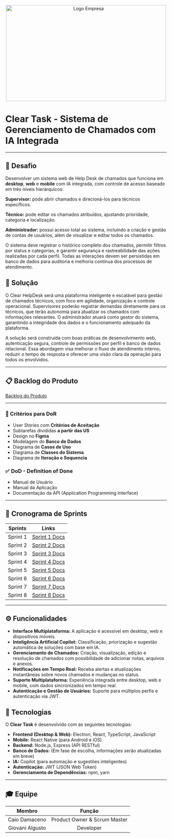 <p align="center"><img width="500" height="300" alt="Logo Empresa" src="https://github.com/user-attachments/assets/d149f69b-cad5-46eb-8bb7-35b0443278bb" />

# Clear Task - Sistema de Gerenciamento de Chamados com IA Integrada

---

## 🏅 Desafio
Desenvolver um sistema web de Help Desk de chamados que funciona em **desktop**, **web** e **mobile** com IA integrada, com controle de acesso baseado em três níveis hierárquicos:

**Supervisor:** pode abrir chamados e direcioná-los para técnicos específicos.

**Técnico:** pode editar os chamados atribuídos, ajustando prioridade, categoria e localização.

**Administrador:** possui acesso total ao sistema, incluindo a criação e gestão de contas de usuários, além de visualizar e editar todos os chamados.

O sistema deve registrar o histórico completo dos chamados, permitir filtros por status e categorias, e garantir segurança e rastreabilidade das ações realizadas por cada perfil. Todas as interações devem ser persistidas em banco de dados para auditoria e melhoria contínua dos processos de atendimento.

## 🏅 Solução
O Clear HelpDesk será uma plataforma inteligente e escalável para gestão de chamados técnicos, com foco em agilidade, organização e controle operacional. Supervisores poderão registrar demandas diretamente para os técnicos, que terão autonomia para atualizar os chamados com informações relevantes. O administrador atuará como gestor do sistema, garantindo a integridade dos dados e o funcionamento adequado da plataforma.

A solução será construída com boas práticas de desenvolvimento web, autenticação segura, controle de permissões por perfil e banco de dados relacional. Essa abordagem visa melhorar o fluxo de atendimento interno, reduzir o tempo de resposta e oferecer uma visão clara da operação para todos os envolvidos.

---

## 📋 Backlog do Produto
[Backlog do Produto](https://github.com/CaioDPCavagnolli/Clear-Task/blob/main/Documenta%C3%A7%C3%A3o/BackLog%20do%20Produto.md)

---

### 🚀 Critérios para DoR

* User Stories com **Critérios de Aceitação**
* Subtarefas divididas **a partir das US**
* Design no **Figma**
* Modelagem do **Banco de Dados**
* Diagrama de **Casos de Uso**
* Diagrama de **Classes do Sistema**
* Diagrama de **Iteração e Sequencia**

### ✅ DoD - Definition of Done

* Manual de Usuário
* Manual da Aplicação
* Documentação da API (Application Programming Interface)

---

## 📅 Cronograma de Sprints


| Sprints  |  Links                                                                                                               |
| :------: | :------------------------------------------------------------------------------------------------------------------: |
| Sprint 1 | [Sprint 1 Docs](https://github.com/CaioDPCavagnolli/Clear-Task/blob/main/Documenta%C3%A7%C3%A3o/Sprints/Sprint-1.md) |
| Sprint 2 | [Sprint 2 Docs](https://github.com/CaioDPCavagnolli/Clear-Task/blob/main/Documenta%C3%A7%C3%A3o/Sprints/Sprint-2.md) |
| Sprint 3 | [Sprint 3 Docs](https://github.com/CaioDPCavagnolli/Clear-Task/blob/main/Documenta%C3%A7%C3%A3o/Sprints/Sprint-3.md) |
| Sprint 4 | [Sprint 4 Docs](https://github.com/CaioDPCavagnolli/Clear-Task/blob/main/Documenta%C3%A7%C3%A3o/Sprints/Sprint-4.md) |
| Sprint 5 | [Sprint 5 Docs](https://github.com/CaioDPCavagnolli/Clear-Task/blob/main/Documenta%C3%A7%C3%A3o/Sprints/Sprint-5.md) |
| Sprint 6 | [Sprint 6 Docs](https://github.com/CaioDPCavagnolli/Clear-Task/blob/main/Documenta%C3%A7%C3%A3o/Sprints/Sprint-6.md) |
| Sprint 7 | [Sprint 7 Docs](https://github.com/CaioDPCavagnolli/Clear-Task/blob/main/Documenta%C3%A7%C3%A3o/Sprints/Sprint-7.md) |
| Sprint 8 | [Sprint 8 Docs](https://github.com/CaioDPCavagnolli/Clear-Task/blob/main/Documenta%C3%A7%C3%A3o/Sprints/Sprint-8.md) |

---

## ⚙️ Funcionalidades

- **Interface Multiplataforma:** A aplicação é acessível em desktop, web e dispositivos móveis.
- **Inteligência Artificial Copilot:** Classificação, priorização e sugestão automática de soluções com base em IA.
- **Gerenciamento de Chamados:** Criação, visualização, edição e resolução de chamados com possibilidade de adicionar notas, arquivos e anexos.
- **Notificações em Tempo Real:** Receba alertas e atualizações instantâneas sobre novos chamados e mudanças no status.
- **Suporte Multiplataforma:** Experiência integrada entre desktop, web e mobile, com dados sincronizados em tempo real.
- **Autenticação e Gestão de Usuários:** Suporte para múltiplos perfis e autenticação via JWT.

## 🔧 Tecnologias

O **Clear Task** é desenvolvido com as seguintes tecnologias:

- **Frontend (Desktop & Web):** Electron, React, TypeScript, JavaScript
- **Mobile:** React Native (para Android e iOS)
- **Backend:** Node.js, Express (API RESTful)
- **Banco de Dados:** (Em fase de escolha, informações serão atualizadas em breve)
- **IA:** Copilot (para automação e sugestões inteligentes)
- **Autenticação:** JWT (JSON Web Token)
- **Gerenciamento de Dependências:** npm, yarn

---

## 🎓 Equipe

| Membro          |  Função                      |
| :-------------: | :--------------------------: |
| Caio Damaceno   | Product Owner & Scrum Master |
| Giovani Algusto | Developer                    |
